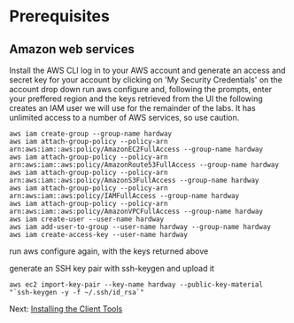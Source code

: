 # Prerequisites

## Amazon web services
Install the AWS CLI
log in to your AWS account and generate an access and secret key for your account by clicking on 'My Security Credentials' on the account drop down
run aws configure and, following the prompts, enter your preffered region and the keys retrieved from the UI
the following creates an IAM user we will use for the remainder of the labs.  It has unlimited access to a number of AWS services, so use caution.

```
aws iam create-group --group-name hardway
aws iam attach-group-policy --policy-arn arn:aws:iam::aws:policy/AmazonEC2FullAccess --group-name hardway
aws iam attach-group-policy --policy-arn arn:aws:iam::aws:policy/AmazonRoute53FullAccess --group-name hardway
aws iam attach-group-policy --policy-arn arn:aws:iam::aws:policy/AmazonS3FullAccess --group-name hardway
aws iam attach-group-policy --policy-arn arn:aws:iam::aws:policy/IAMFullAccess --group-name hardway
aws iam attach-group-policy --policy-arn arn:aws:iam::aws:policy/AmazonVPCFullAccess --group-name hardway
aws iam create-user --user-name hardway
aws iam add-user-to-group --user-name hardway --group-name hardway
aws iam create-access-key --user-name hardway
```

run aws configure again, with the keys returned above

generate an SSH key pair with ssh-keygen and upload it
```
aws ec2 import-key-pair --key-name hardway --public-key-material "`ssh-keygen -y -f ~/.ssh/id_rsa`"
```

Next: [Installing the Client Tools](02-client-tools.md)
